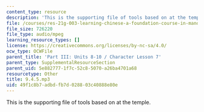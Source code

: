 ```yaml
---
content_type: resource
description: 'This is the supporting file of tools based on at the temple. '
file: /courses/res-21g-003-learning-chinese-a-foundation-course-in-mandarin-spring-2011/49f1c8b7adbdfb7d028803c40888e80e_9.4.5.mp3
file_size: 726220
file_type: audio/mpeg
learning_resource_types: []
license: https://creativecommons.org/licenses/by-nc-sa/4.0/
ocw_type: OCWFile
parent_title: 'Part III: Units 8-10 / Character Lesson 7'
parent_type: SupplementalResourceSection
parent_uid: 5e882777-1f7c-52c8-5070-a26ba4701a68
resourcetype: Other
title: 9.4.5.mp3
uid: 49f1c8b7-adbd-fb7d-0288-03c40888e80e
---
```

This is the supporting file of tools based on at the temple. 